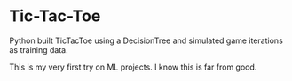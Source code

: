 # Tic-Tac-Toe
Python built TicTacToe using a DecisionTree and simulated game iterations as training data.

This is my very first try on ML projects. I know this is far from good.

